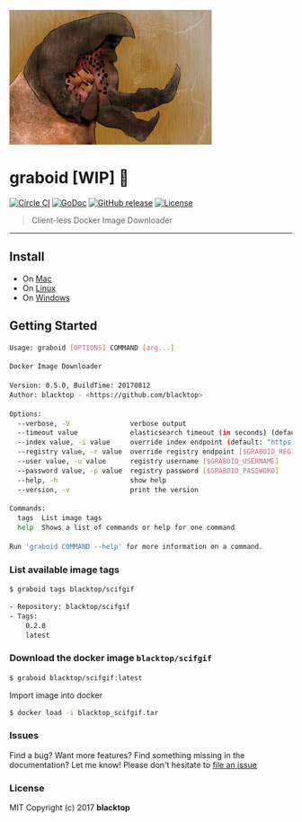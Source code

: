 ![logo](https://github.com/blacktop/graboid/raw/master/graboids.jpg)

graboid [WIP] :construction:
============================

[![Circle CI](https://circleci.com/gh/blacktop/graboid.png?style=shield)](https://circleci.com/gh/blacktop/graboid) [![GoDoc](https://godoc.org/github.com/blacktop/graboid?status.svg)](https://godoc.org/github.com/blacktop/graboid) [![GitHub release](https://img.shields.io/github/release/blacktop/graboid.svg)](https://github.com/https://github.com/blacktop/graboid/releases/releases) [![License](http://img.shields.io/:license-mit-blue.svg)](http://doge.mit-license.org)

> Client-less Docker Image Downloader

---

Install
-------

-	On [Mac](https://github.com/blacktop/graboid/blob/master/docs/macos.md)
-	On [Linux](https://github.com/blacktop/graboid/blob/master/docs/linux.md)
-	On [Windows](https://github.com/blacktop/graboid/blob/master/docs/windows.md)

Getting Started
---------------

```sh
Usage: graboid [OPTIONS] COMMAND [arg...]

Docker Image Downloader

Version: 0.5.0, BuildTime: 20170812
Author: blacktop - <https://github.com/blacktop>

Options:
  --verbose, -V               verbose output
  --timeout value             elasticsearch timeout (in seconds) (default: 60) [$TIMEOUT]
  --index value, -i value     override index endpoint (default: "https://index.docker.io") [$GRABOID_INDEX]
  --registry value, -r value  override registry endpoint [$GRABOID_REGISTRY]
  --user value, -u value      registry username [$GRABOID_USERNAME]
  --password value, -p value  registry password [$GRABOID_PASSWORD]
  --help, -h                  show help
  --version, -v               print the version

Commands:
  tags  List image tags
  help  Shows a list of commands or help for one command

Run 'graboid COMMAND --help' for more information on a command.
```

### List available image tags

```sh
$ graboid tags blacktop/scifgif
```

```sh
- Repository: blacktop/scifgif
- Tags:
    0.2.0
    latest
```

### Download the docker image `blacktop/scifgif`

```sh
$ graboid blacktop/scifgif:latest
```

Import image into docker

```sh
$ docker load -i blacktop_scifgif.tar
```

### Issues

Find a bug? Want more features? Find something missing in the documentation? Let me know! Please don't hesitate to [file an issue](https://github.com/blacktop/graboid/issues/new)

### License

MIT Copyright (c) 2017 **blacktop**
